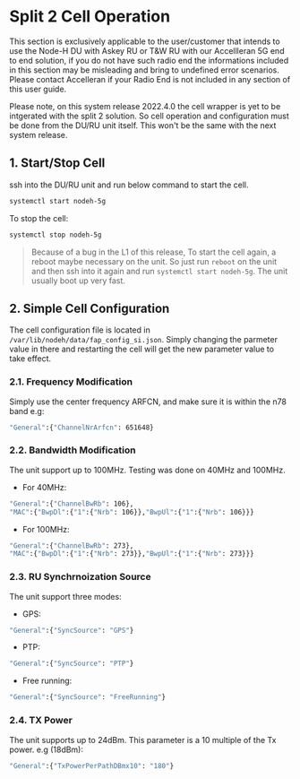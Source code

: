 # Split 2 Cell Operation

This section is exclusively applicable to the user/customer that intends to use the Node-H DU with Askey RU or T&W RU with our Accellleran 5G end to end solution, if you do not have such radio end the informations included in this section may be misleading and bring to undefined error scenarios. Please contact Accelleran if your Radio End is not included in any section of this user guide.

Please note, on this system release 2022.4.0 the cell wrapper is yet to be intgerated with the split 2 solution. So cell operation and configuration must be done from the DU/RU unit itself. This won't be the same with the next system release.

## 1. Start/Stop Cell

ssh into the DU/RU unit and run below command to start the cell.
```bash
systemctl start nodeh-5g 
```

To stop the cell:
```bash
systemctl stop nodeh-5g 
```

> Because of a bug in the L1 of this release, To start the cell again, a reboot maybe necessary on the unit. So just run ```reboot``` on the unit and then ssh into it again and run ```systemctl start nodeh-5g```. The unit usually boot up very fast.

## 2. Simple Cell Configuration

The cell configuration file is located in ```/var/lib/nodeh/data/fap_config_si.json```.  Simply changing the parmeter value in there and restarting the cell will get the new parameter value to take effect.

### 2.1. Frequency Modification

Simply use the center frequency ARFCN, and make sure it is within the n78 band e.g: 
```bash
"General":{"ChannelNrArfcn": 651648}
```

### 2.2. Bandwidth Modification

The unit support up to 100MHz. Testing was done on 40MHz and 100MHz.

- For 40MHz:
```bash
"General":{"ChannelBwRb": 106},
"MAC":{"BwpDl":{"1":{"Nrb": 106}},"BwpUl":{"1":{"Nrb": 106}}}
```
- For 100MHz:
```bash
"General":{"ChannelBwRb": 273},
"MAC":{"BwpDl":{"1":{"Nrb": 273}},"BwpUl":{"1":{"Nrb": 273}}}
```


### 2.3. RU Synchrnoization Source

The unit support three modes:

- GPS: 
```bash
"General":{"SyncSource": "GPS"}
```
- PTP:
```bash
"General":{"SyncSource": "PTP"}
```
- Free running:
```bash
"General":{"SyncSource": "FreeRunning"}
```

### 2.4. TX Power

The unit supports up to 24dBm. This parameter is a 10 multiple of the Tx power. e.g (18dBm):
```bash
"General":{"TxPowerPerPathDBmx10": "180"}
```